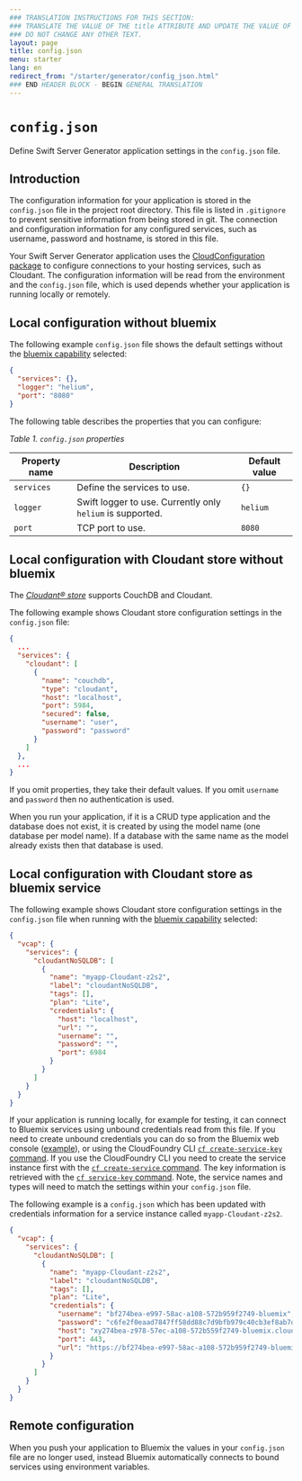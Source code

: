 ```yaml
---
### TRANSLATION INSTRUCTIONS FOR THIS SECTION:
### TRANSLATE THE VALUE OF THE title ATTRIBUTE AND UPDATE THE VALUE OF THE lang ATTRIBUTE.
### DO NOT CHANGE ANY OTHER TEXT.
layout: page
title: config.json
menu: starter
lang: en
redirect_from: "/starter/generator/config_json.html"
### END HEADER BLOCK - BEGIN GENERAL TRANSLATION
---
```


<div class="titleBlock">
	<h1><code>config.json</code></h1>
	<p>Define Swift Server Generator application settings in the <code>config.json</code> file.</p>
</div>

## Introduction

The configuration information for your application is stored in the `config.json` file in the project root directory. This file is listed in `.gitignore` to prevent sensitive information from being stored in git. The connection and configuration information for any configured services, such as username, password and hostname, is stored in this file.

Your Swift Server Generator application uses the [CloudConfiguration package](https://github.com/IBM-Swift/CloudConfiguration) to configure connections to your hosting services, such as Cloudant.  The configuration information will be read from the environment and the `config.json` file, which is used depends whether your application is running locally or remotely.

## Local configuration without bluemix

The following example `config.json` file shows the default settings without the [bluemix capability](core_concepts.html#bluemix-capability) selected:

```json
{
  "services": {},
  "logger": "helium",
  "port": "8080"
}
```

The following table describes the properties that you can configure:

*Table 1. `config.json` properties*

| Property name | Description                                                                                                                            | Default value |
|---------------|----------------------------------------------------------------------------------------------------------------------------------------|---------------|
| `services`       | Define the services to use.  | `{}`      |
| `logger`      | Swift logger to use. Currently only `helium` is supported.                                                                             | `helium`      |
| `port`        | TCP port to use.                                                                                                                       | `8080`        |


## Local configuration with Cloudant store without bluemix

The [*Cloudant® store*](https://github.com/IBM-Swift/GeneratedSwiftServer-CloudantStore) supports CouchDB and Cloudant.

The following example shows Cloudant store configuration settings in the `config.json` file:

```json
{
  ...
  "services": {
    "cloudant": [
      {
        "name": "couchdb",
        "type": "cloudant",
        "host": "localhost",
        "port": 5984,
        "secured": false,
        "username": "user",
        "password": "password"
      }
    ]
  },
  ...
}
```
If you omit properties, they take their default values. If you omit `username` and `password` then no authentication is used.

When you run your application, if it is a CRUD type application and the database does not exist, it is created by using the model name (one database per model name). If a database with the same name as the model already exists then that database is used.

## Local configuration with Cloudant store as bluemix service

The following example shows Cloudant store configuration settings in the `config.json` file when running with the [bluemix capability](core_concepts.html#bluemix-capability) selected:

```json
{
  "vcap": {
    "services": {
      "cloudantNoSQLDB": [
        {
          "name": "myapp-Cloudant-z2s2",
          "label": "cloudantNoSQLDB",
          "tags": [],
          "plan": "Lite",
          "credentials": {
            "host": "localhost",
            "url": "",
            "username": "",
            "password": "",
            "port": 6984
          }
        }
      ]
    }
  }
}
```

If your application is running locally, for example for testing, it can connect to Bluemix services using unbound credentials read from this file. If you need to create unbound credentials you can do so from the Bluemix web console ([example](https://console.ng.bluemix.net/docs/services/Cloudant/tutorials/create_service.html#creating-a-service-instance)), or using the CloudFoundry CLI [`cf create-service-key` command](http://cli.cloudfoundry.org/en-US/cf/create-service-key.html). If you use the CloudFoundry CLI you need to create the service instance first with the [`cf create-service` command](http://cli.cloudfoundry.org/en-US/cf/create-service.html). The key information is retrieved with the [`cf service-key` command](http://cli.cloudfoundry.org/en-US/cf/service-key.html). Note, the service names and types will need to match the settings within your `config.json` file.

The following example is a `config.json` which has been updated with credentials information for a service instance called `myapp-Cloudant-z2s2`.

```json
{
  "vcap": {
    "services": {
      "cloudantNoSQLDB": [
        {
          "name": "myapp-Cloudant-z2s2",
          "label": "cloudantNoSQLDB",
          "tags": [],
          "plan": "Lite",
          "credentials": {
            "username": "bf274bea-e997-58ac-a108-572b959f2749-bluemix",
            "password": "c6fe2f0eaad7847ff58dd88c7d9bfb979c40cb3ef8ab7df64738f35310b8de1c",
            "host": "xy274bea-z978-57ec-a108-572b559f2749-bluemix.cloudant.com",
            "port": 443,
            "url": "https://bf274bea-e997-58ac-a108-572b959f2749-bluemix:c6fe2f0eaad7847ff58dd88c7d9bfb979c40cb3ef8ab7df64738f35310b8de1c@xy274bea-z978-57ec-a108-572b559f2749-bluemix.cloudant.com"
          }
        }
      ]
    }
  }
}
```

## Remote configuration

When you push your application to Bluemix the values in your `config.json` file are no longer used, instead Bluemix automatically connects to bound services using environment variables.


[info]: ../../../assets/info-blue.png
[tip]: ../../../assets/lightbulb-yellow.png
[warning]: ../../../assets/warning-red.png
